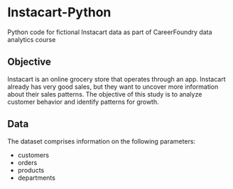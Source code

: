 # Instacart-Python
Python code for fictional Instacart data as part of CareerFoundry data analytics course

## Objective

Instacart is an online grocery store that operates through an app. Instacart already has very good sales, but they want to uncover more information about their sales patterns. The objective of this study is to analyze customer behavior and identify patterns for growth.

## Data

The dataset comprises information on the following parameters:

- customers
- orders
- products
- departments
